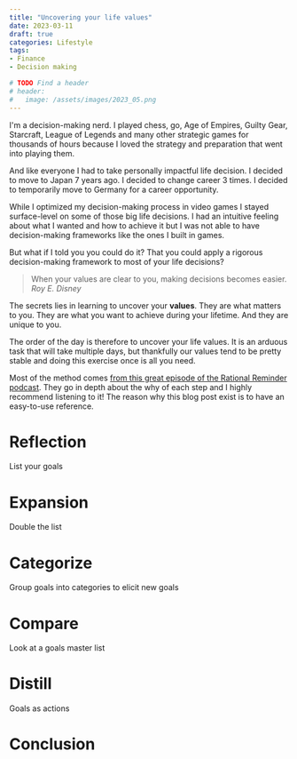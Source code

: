 ```yaml
---
title: "Uncovering your life values"
date: 2023-03-11
draft: true
categories: Lifestyle
tags:
- Finance
- Decision making

# TODO Find a header
# header:
#   image: /assets/images/2023_05.png
---
```


I'm a decision-making nerd.
I played chess, go, Age of Empires, Guilty Gear, Starcraft, League of Legends and many other strategic games for thousands of hours because I loved the strategy and preparation that went into playing them.

And like everyone I had to take personally impactful life decision.
I decided to move to Japan 7 years ago.
I decided to change career 3 times.
I decided to temporarily move to Germany for a career opportunity.

While I optimized my decision-making process in video games I stayed surface-level on some of those big life decisions.
I had an intuitive feeling about what I wanted and how to achieve it but I was not able to have decision-making frameworks like the ones I built in games.

But what if I told you you could do it? That you could apply a rigorous decision-making framework to most of your life decisions?

> When your values are clear to you, making decisions becomes easier.
*Roy E. Disney*

The secrets lies in learning to uncover your **values**.
They are what matters to you.
They are what you want to achieve during your lifetime.
And they are unique to you.

The order of the day is therefore to uncover your life values.
It is an arduous task that will take multiple days, but thankfully our values tend to be pretty stable and doing this exercise once is all you need.

Most of the method comes [from this great episode of the Rational Reminder podcast](https://rationalreminder.ca/podcast/237). They go in depth about the why of each step and I highly recommend listening to it! The reason why this blog post exist is to have an easy-to-use reference.

<!-- TODO PERMA MODEL? -->

# Reflection

List your goals

# Expansion

Double the list

# Categorize

Group goals into categories to elicit new goals

# Compare

Look at a goals master list

# Distill

Goals as actions

# Conclusion
